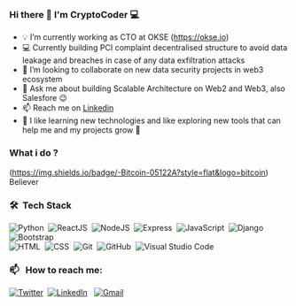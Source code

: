 ### Hi there 👋 I'm CryptoCoder :computer:
<!--
**developer-devo/developer-devo** is a ✨ _special_ ✨ repository because its `README.md` (this file) appears on your GitHub profile.

Here are some ideas to get you started:-->

- 💡 I’m currently working as CTO at OKSE (https://okse.io)
- 💻 Currently building PCI complaint decentralised structure to avoid data leakage and breaches in case of any data exfiltration attacks 
- 👯 I’m looking to collaborate on new data security projects in web3 ecosystem 
- 💬 Ask me about building Scalable Architecture on Web2 and Web3, also Salesfore :wink:
- 📫 Reach me on [Linkedin](www.linkedin.com/in/cryptocoder)
- 🌱 I like learning new technologies and like exploring new tools that can help me and my projects grow :rocket:

### What i do ?
(https://img.shields.io/badge/-Bitcoin-05122A?style=flat&logo=bitcoin) Believer

### 🛠 &nbsp;Tech Stack

![Python](https://img.shields.io/badge/-Python-05122A?style=flat&logo=python)&nbsp;
![ReactJS](https://img.shields.io/badge/-React-05122A?style=flat&logo=react)&nbsp;
![NodeJS](https://img.shields.io/badge/-NodeJS-05122A?style=flat&logo=node.js)&nbsp;
![Express](https://img.shields.io/badge/-Express-05122A?style=flat&logo=express)&nbsp;
![JavaScript](https://img.shields.io/badge/-JavaScript-05122A?style=flat&logo=javascript)&nbsp;
![Django](https://img.shields.io/badge/-Django-05122A?style=flat&logo=django&logoColor=092E20)&nbsp;
![Bootstrap](https://img.shields.io/badge/-Bootstrap-05122A?style=flat&logo=bootstrap&logoColor=563D7C)\
![HTML](https://img.shields.io/badge/-HTML-05122A?style=flat&logo=HTML5)&nbsp;
![CSS](https://img.shields.io/badge/-CSS-05122A?style=flat&logo=CSS3&logoColor=1572B6)&nbsp;
![Git](https://img.shields.io/badge/-Git-05122A?style=flat&logo=git)&nbsp;
![GitHub](https://img.shields.io/badge/-GitHub-05122A?style=flat&logo=github)&nbsp;
![Visual Studio Code](https://img.shields.io/badge/-Visual%20Studio%20Code-05122A?style=flat&logo=visual-studio-code&logoColor=007ACC)&nbsp;

### 📫 &nbsp; How to reach me:

<a href="https://twitter.com/_cryptocoder_"><img alt="Twitter" src="https://img.shields.io/badge/Twitter%20-%230077B5.svg?&style=flat&logo=twitter&logoColor=white"/></a>&nbsp;
<a href="https://linkedin.com/in/cryptocoder"><img alt="LinkedIn" src="https://img.shields.io/badge/linkedin%20-%230077B5.svg?&style=flat&logo=linkedin&logoColor=white"/></a> &nbsp;
<a href="mailto:rohitchangediya@gmail.com"><img alt="Gmail" src="https://img.shields.io/badge/Gmail-D14836?style=flat&logo=gmail&logoColor=white" /></a> &nbsp;


